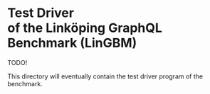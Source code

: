 # Test Driver <br/> of the Linköping GraphQL Benchmark (LinGBM)

TODO!

This directory will eventually contain the test driver program of the benchmark.
